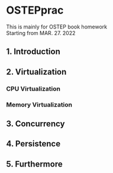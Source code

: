 # OSTEPprac
This is mainly for OSTEP book homework <br/>
Starting from MAR. 27. 2022 <br/>

## 1. Introduction

## 2. Virtualization

### CPU Virtualization
### Memory Virtualization

## 3. Concurrency

## 4. Persistence

## 5. Furthermore
